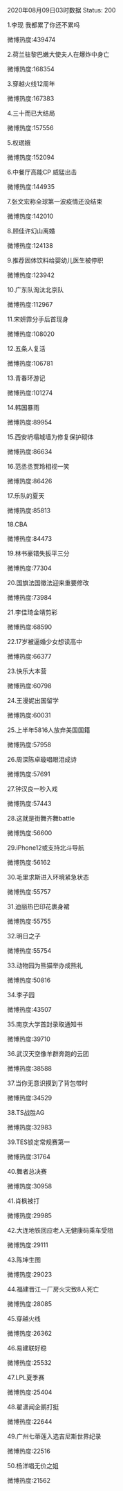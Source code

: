 2020年08月09日03时数据
Status: 200

1.李现 我都累了你还不累吗

微博热度:439474

2.荷兰驻黎巴嫩大使夫人在爆炸中身亡

微博热度:168354

3.穿越火线12周年

微博热度:167383

4.三十而已大结局

微博热度:157556

5.权珉娥

微博热度:152094

6.中餐厅高能CP 威猛出击

微博热度:144935

7.张文宏称全球第一波疫情还没结束

微博热度:142010

8.顾佳许幻山离婚

微博热度:124138

9.推荐固体饮料给婴幼儿医生被停职

微博热度:123942

10.广东队淘汰北京队

微博热度:112967

11.宋妍霏分手后首现身

微博热度:108020

12.五条人复活

微博热度:106781

13.青春环游记

微博热度:101274

14.韩国暴雨

微博热度:89954

15.西安坍塌城墙为修复保护砌体

微博热度:86634

16.范丞丞贾玲相视一笑

微博热度:86426

17.乐队的夏天

微博热度:85813

18.CBA

微博热度:84473

19.林书豪错失扳平三分

微博热度:77304

20.国旗法国徽法迎来重要修改

微博热度:73984

21.李佳琦金靖剪彩

微博热度:68590

22.17岁被逼婚少女想读高中

微博热度:66377

23.快乐大本营

微博热度:60798

24.王漫妮出国留学

微博热度:60031

25.上半年5816人放弃美国国籍

微博热度:57958

26.周深陈卓璇唱眼泪成诗

微博热度:57691

27.钟汉良一秒入戏

微博热度:57443

28.这就是街舞齐舞battle

微博热度:56600

29.iPhone12或支持北斗导航

微博热度:56162

30.毛里求斯进入环境紧急状态

微博热度:55757

31.迪丽热巴印花裹身裙

微博热度:55755

32.明日之子

微博热度:55754

33.动物园为熊猫举办成熊礼

微博热度:50816

34.李子园

微博热度:43507

35.南京大学首封录取通知书

微博热度:39710

36.武汉天空像羊群奔跑的云团

微博热度:38588

37.当你无意识摸到了背包带时

微博热度:34529

38.TS战胜AG

微博热度:32983

39.TES锁定常规赛第一

微博热度:31764

40.舞者总决赛

微博热度:30958

41.肖枫被打

微博热度:29985

42.大连地铁回应老人无健康码乘车受阻

微博热度:29111

43.陈坤生图

微博热度:29023

44.福建晋江一厂房火灾致8人死亡

微博热度:28085

45.穿越火线

微博热度:26362

46.易建联好稳

微博热度:25532

47.LPL夏季赛

微博热度:25404

48.翟潇闻企鹅打挺

微博热度:22644

49.广州七蒂莲入选吉尼斯世界纪录

微博热度:22516

50.杨洋唱无价之姐

微博热度:21562

